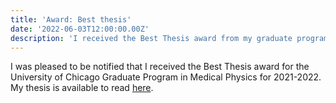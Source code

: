 ```yaml
---
title: 'Award: Best thesis'
date: '2022-06-03T12:00:00.00Z'
description: 'I received the Best Thesis award from my graduate program.'
---
```


I was pleased to be notified that I received the Best Thesis award for the University of Chicago Graduate Program in Medical Physics for 2021-2022. My thesis is
available to read [here](https://www.proquest.com/openview/5ce6c9b022b339d81e3cd47cc0cdf8fa/1?pq-origsite=gscholar&cbl=18750&diss=y).
